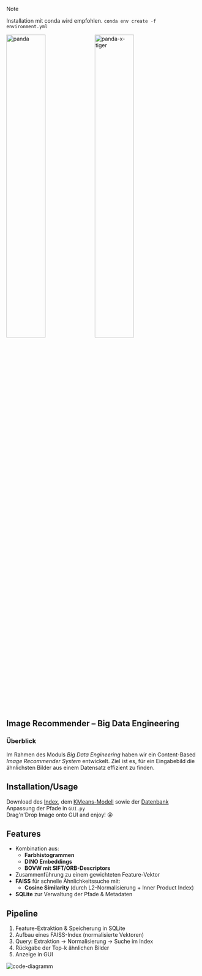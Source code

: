 > [!NOTE]  
> Installation mit conda wird empfohlen. `conda env create -f environment.yml`

<div>
  <img width="45%" height="45%" alt="panda" src="https://github.com/user-attachments/assets/9041cf71-fc52-4b9a-ab5d-3f65b19ef181" />
  <img width="45%" height="45%" alt="panda-x-tiger" src="https://github.com/user-attachments/assets/67ab5313-2f67-4392-8aa5-8e4fda3270c6" />
</div>


## Image Recommender – Big Data Engineering
### Überblick
Im Rahmen des Moduls *Big Data Engineering* haben wir ein Content-Based *Image Recommender System* entwickelt. Ziel ist es, für ein Eingabebild die ähnlichsten Bilder aus einem Datensatz effizient zu finden.


## Installation/Usage
Download des [Index](https://fhd-my.sharepoint.com/:u:/r/personal/richard_bihlmeier_study_hs-duesseldorf_de/Documents/4.%20Semester/ImageRecommender/ImageIDX.faiss?csf=1&web=1&e=JptL0n), 
dem [KMeans-Modell](https://fhd-my.sharepoint.com/:u:/r/personal/richard_bihlmeier_study_hs-duesseldorf_de/Documents/4.%20Semester/ImageRecommender/sift_kmeans.faiss?csf=1&web=1&e=KfwcAU) 
sowie der [Datenbank](https://fhd-my.sharepoint.com/:u:/r/personal/richard_bihlmeier_study_hs-duesseldorf_de/Documents/4.%20Semester/ImageRecommender/ImageDB.db?csf=1&web=1&e=DWCz0K) \
Anpassung der Pfade in `GUI.py` \
Drag'n'Drop Image onto GUI and enjoy! 😜

## Features
- Kombination aus:
  - **Farbhistogrammen**
  - **DINO Embeddings**
  - **BOVW mit SIFT/ORB-Descriptors**
- Zusammenführung zu einem gewichteten Feature-Vektor
- **FAISS** für schnelle Ähnlichkeitssuche mit:
  - **Cosine Similarity** (durch L2-Normalisierung + Inner Product Index)  
- **SQLite** zur Verwaltung der Pfade & Metadaten  

## Pipeline
1. Feature-Extraktion & Speicherung in SQLite  
2. Aufbau eines FAISS-Index (normalisierte Vektoren)  
3. Query: Extraktion → Normalisierung → Suche im Index  
4. Rückgabe der Top-k ähnlichen Bilder
5. Anzeige in GUI

![code-diagramm](https://github.com/user-attachments/assets/e0dabeb4-1757-402f-babe-5c66e554eb2d)
